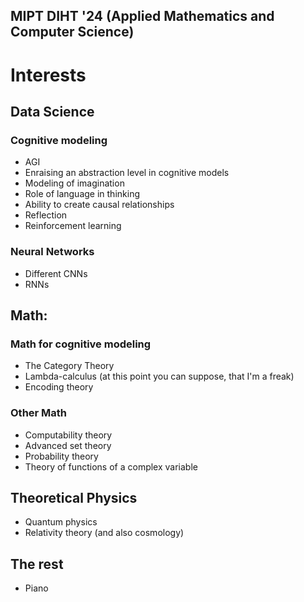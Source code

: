 ## MIPT DIHT '24 (Applied Mathematics and Computer Science)
 
# Interests
## Data Science
### Cognitive modeling
- AGI
- Enraising an abstraction level in cognitive models
- Modeling of imagination
- Role of language in thinking
- Ability to create causal relationships
- Reflection
- Reinforcement learning

### Neural Networks
- Different CNNs
- RNNs

## Math:
### Math for cognitive modeling
- The Category Theory
- Lambda-calculus (at this point you can suppose, that I'm a freak)
- Encoding theory

### Other Math
- Сomputability theory
- Advanced set theory 
- Probability theory
- Theory of functions of a complex variable

## Theoretical Physics
- Quantum physics
- Relativity theory (and also cosmology)

## The rest
- Piano
